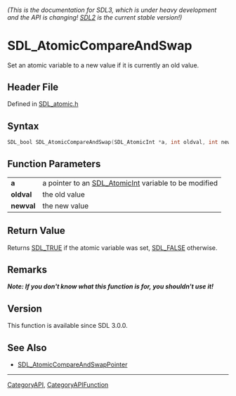 ###### (This is the documentation for SDL3, which is under heavy development and the API is changing! [SDL2](https://wiki.libsdl.org/SDL2/) is the current stable version!)
# SDL_AtomicCompareAndSwap

Set an atomic variable to a new value if it is currently an old value.

## Header File

Defined in [SDL_atomic.h](https://github.com/libsdl-org/SDL/blob/main/include/SDL3/SDL_atomic.h)

## Syntax

```c
SDL_bool SDL_AtomicCompareAndSwap(SDL_AtomicInt *a, int oldval, int newval);

```

## Function Parameters

|                |                                                                        |
| -------------- | ---------------------------------------------------------------------- |
| **a**          | a pointer to an [SDL_AtomicInt](SDL_AtomicInt) variable to be modified |
| **oldval**     | the old value                                                          |
| **newval**     | the new value                                                          |

## Return Value

Returns [SDL_TRUE](SDL_TRUE) if the atomic variable was set,
[SDL_FALSE](SDL_FALSE) otherwise.

## Remarks

***Note: If you don't know what this function is for, you shouldn't use
it!***

## Version

This function is available since SDL 3.0.0.

## See Also

* [SDL_AtomicCompareAndSwapPointer](SDL_AtomicCompareAndSwapPointer)

----
[CategoryAPI](CategoryAPI), [CategoryAPIFunction](CategoryAPIFunction)

